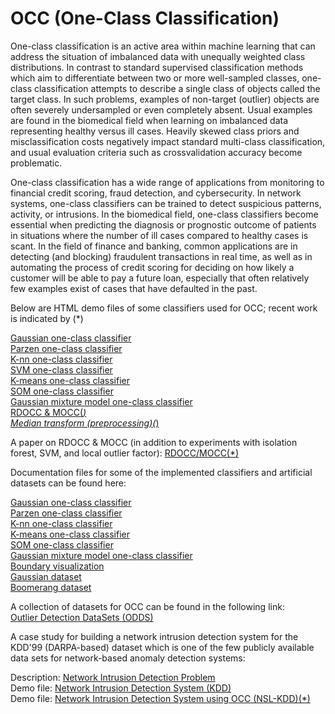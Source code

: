 # OCC (One-Class Classification)

One-class classification is an active area within machine learning that can address the situation of imbalanced data with unequally weighted class distributions. In contrast to standard supervised classification methods which aim to differentiate between two or more well-sampled classes, one-class classification attempts to describe a single class of objects called the target class. In such problems, examples of non-target (outlier) objects are often severely undersampled or even completely absent. Usual examples are found in the biomedical field when learning on imbalanced data representing healthy versus ill cases. Heavily skewed class priors and misclassification costs negatively impact standard multi-class classification, and usual evaluation criteria such as crossvalidation accuracy become problematic.

One-class classification has a wide range of applications from monitoring to financial credit scoring, fraud detection, and cybersecurity. In network systems, one-class classifiers can be trained to detect suspicious patterns, activity, or intrusions. In the biomedical field, one-class classifiers become essential when predicting the diagnosis or prognostic outcome of patients in situations where the number of ill cases compared to healthy cases is scant. In the field of finance and banking, common applications are in detecting (and blocking) fraudulent transactions in real time, as well as in automating the process of credit scoring for deciding on how likely a customer will be able to pay a future loan, especially that often relatively few examples exist of cases that have defaulted in the past.

Below are HTML demo files of some classifiers used for OCC; recent work is indicated by (*)<br>

<a class="external reference" href="https://jimmyazar.github.io/OCC/demo_gaussocc.html">Gaussian one-class classifier</a> <br>
<a class="external reference" href="https://jimmyazar.github.io/OCC/demo_parzenocc.html">Parzen one-class classifier</a> <br>
<a class="external reference" href="https://jimmyazar.github.io/OCC/demo_knnocc.html">K-nn one-class classifier</a> <br>
<a class="external reference" href="https://jimmyazar.github.io/OCC/demo_svmocc.html">SVM one-class classifier</a> <br>
<a class="external reference" href="https://jimmyazar.github.io/OCC/demo_kmeansocc.html">K-means one-class classifier</a> <br> 
<a class="external reference" href="https://jimmyazar.github.io/OCC/demo_somocc.html">SOM one-class classifier</a> <br>
<a class="external reference" href="https://jimmyazar.github.io/OCC/demo_gmmocc.html">Gaussian mixture model one-class classifier</a> <br>
<a class="external reference" href="https://jimmyazar.github.io/OCC/demo_rdocc_mocc.html">RDOCC & MOCC(*)</a><br>
<a class="external reference" href="https://jimmyazar.github.io/OCC/demo_median_transform.html">Median transform (preprocessing)(*)</a> <br>

A paper on RDOCC & MOCC (in addition to experiments with isolation forest, SVM, and local outlier factor): 
<a class="external reference" href="https://jimmyazar.github.io/OCC/rdocc_mocc.pdf">RDOCC/MOCC(*)</a><br>

Documentation files for some of the implemented classifiers and artificial datasets can be found here: <br>

<a class="external reference" href="https://jimmyazar.github.io/OCC/gaussocc_documentation.html">Gaussian one-class classifier</a> <br>
<a class="external reference" href="https://jimmyazar.github.io/OCC/parzenocc_documentation.html">Parzen one-class classifier</a> <br>
<a class="external reference" href="https://jimmyazar.github.io/OCC/knnocc_documentation.html">K-nn one-class classifier</a> <br>
<a class="external reference" href="https://jimmyazar.github.io/OCC/kmeansocc_documentation.html">K-means one-class classifier</a> <br> 
<a class="external reference" href="https://jimmyazar.github.io/OCC/somocc_documentation.html">SOM one-class classifier</a> <br>
<a class="external reference" href="https://jimmyazar.github.io/OCC/gmmocc_documentation.html">Gaussian mixture model one-class classifier</a> <br>
<a class="external reference" href="https://jimmyazar.github.io/OCC/viz_documentation.html">Boundary visualization</a> <br>
<a class="external reference" href="https://jimmyazar.github.io/OCC/gausscirc_documentation.html">Gaussian dataset</a> <br>
<a class="external reference" href="https://jimmyazar.github.io/OCC/boomerang_documentation.html">Boomerang dataset</a> <br>

A collection of datasets for OCC can be found in the following link: <br>
<a class="external reference" href="http://odds.cs.stonybrook.edu/">Outlier Detection DataSets (ODDS)</a> <br>

A case study for building a network intrusion detection system for the KDD'99 (DARPA-based) dataset which is one of the few publicly available data sets for network-based anomaly detection systems: <br>

Description: <a class="external reference" href="https://jimmyazar.github.io/OCC/Network_IDS.html">Network Intrusion Detection Problem</a> <br>
Demo file: <a class="external reference" href="https://jimmyazar.github.io/OCC/demo_network_IDS.html">Network Intrusion Detection System (KDD)</a> <br>
Demo file: <a class="external reference" href="https://jimmyazar.github.io/OCC/demo_NSL_KDD.html">Network Intrusion Detection System using OCC (NSL-KDD)(*)</a> <br>

